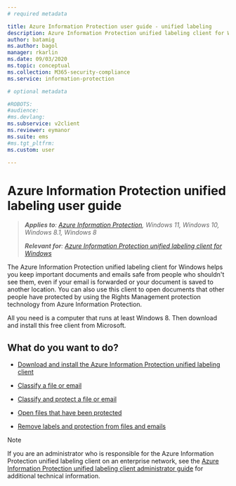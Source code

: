 ```yaml
---
# required metadata

title: Azure Information Protection user guide - unified labeling
description: Azure Information Protection unified labeling client for Windows helps you keep important documents and emails safe from people who shouldn't see them, even if your email is forwarded or your document is saved to another location. 
author: batamig
ms.author: bagol
manager: rkarlin
ms.date: 09/03/2020
ms.topic: conceptual
ms.collection: M365-security-compliance
ms.service: information-protection

# optional metadata

#ROBOTS:
#audience:
#ms.devlang:
ms.subservice: v2client
ms.reviewer: eymanor
ms.suite: ems
#ms.tgt_pltfrm:
ms.custom: user

---
```


# Azure Information Protection unified labeling user guide 

>***Applies to**: [Azure Information Protection](/office365/servicedescriptions/microsoft-365-service-descriptions/microsoft-365-tenantlevel-services-licensing-guidance/microsoft-365-security-compliance-licensing-guidance#information-protection), Windows 11, Windows 10, Windows 8.1, Windows 8*
>
>***Relevant for**: [Azure Information Protection unified labeling client for Windows](../faqs.md#whats-the-difference-between-the-azure-information-protection-classic-and-unified-labeling-clients)*

The Azure Information Protection unified labeling client for Windows helps you keep important documents and emails safe from people who shouldn't see them, even if your email is forwarded or your document is saved to another location. You can also use this client to open documents that other people have protected by using the Rights Management protection technology from Azure Information Protection.

All you need is a computer that runs at least Windows 8. Then download and install this free client from Microsoft.


## What do you want to do?

- [Download and install the Azure Information Protection unified labeling client](install-unifiedlabelingclient-app.md)

- [Classify a file or email](clientv2-classify.md)

- [Classify and protect a file or email](clientv2-classify-protect.md)

- [Open files that have been protected](clientv2-view-use-files.md)

- [Remove labels and protection from files and emails](clientv2-remove-label-protection.md)


> [!NOTE]
> If you are an administrator who is responsible for the Azure Information Protection unified labeling client on an enterprise network, see the [Azure Information Protection unified labeling client administrator guide](clientv2-admin-guide.md) for additional technical information. 

